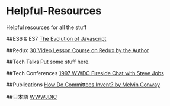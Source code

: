 # Helpful-Resources
Helpful resources for all the stuff

##ES6 & ES7
[The Evolution of Javascript](https://www.youtube.com/watch?v=DqMFX91ToLw)

##Redux
[30 Video Lesson Course on Redux by the Author](https://egghead.io/series/getting-started-with-redux)

##Tech Talks
Put some stuff here.

##Tech Conferences
[1997 WWDC Fireside Chat with Steve Jobs](https://www.youtube.com/watch?v=6iACK-LNnzM)

##Publications
[How Do Committees Invent? by Melvin Conway](http://www.melconway.com/Home/Committees_Paper.html)

##日本語
[WWWJDIC](http://www.edrdg.org/cgi-bin/wwwjdic/wwwjdic?1C)

